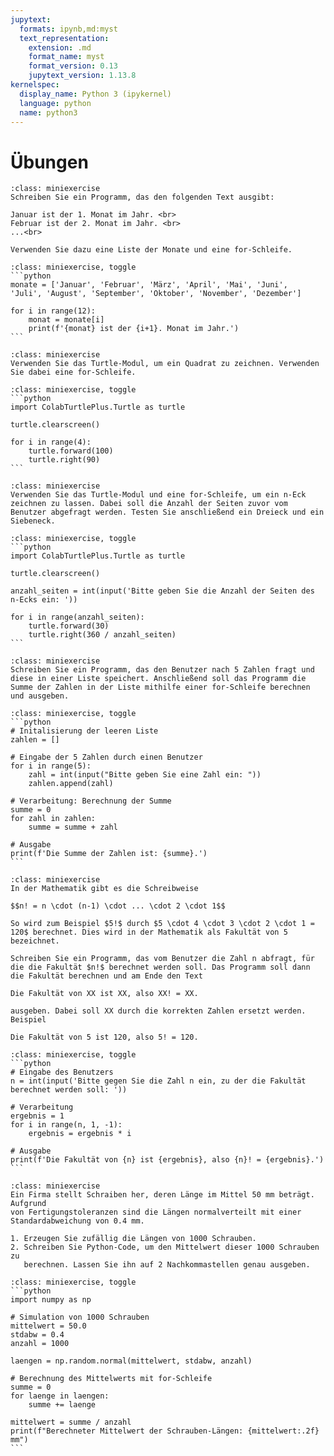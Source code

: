 ```yaml
---
jupytext:
  formats: ipynb,md:myst
  text_representation:
    extension: .md
    format_name: myst
    format_version: 0.13
    jupytext_version: 1.13.8
kernelspec:
  display_name: Python 3 (ipykernel)
  language: python
  name: python3
---
```


# Übungen

```{admonition} Übung 4.1
:class: miniexercise
Schreiben Sie ein Programm, das den folgenden Text ausgibt:

Januar ist der 1. Monat im Jahr. <br>
Februar ist der 2. Monat im Jahr. <br>
...<br>

Verwenden Sie dazu eine Liste der Monate und eine for-Schleife.
```

````{admonition} Lösung
:class: miniexercise, toggle
```python
monate = ['Januar', 'Februar', 'März', 'April', 'Mai', 'Juni', 
'Juli', 'August', 'September', 'Oktober', 'November', 'Dezember']

for i in range(12):
    monat = monate[i]
    print(f'{monat} ist der {i+1}. Monat im Jahr.')
```
````

```{admonition} Übung 4.2
:class: miniexercise
Verwenden Sie das Turtle-Modul, um ein Quadrat zu zeichnen. Verwenden Sie dabei eine for-Schleife.
```

````{admonition} Lösung
:class: miniexercise, toggle
```python
import ColabTurtlePlus.Turtle as turtle

turtle.clearscreen()

for i in range(4):
    turtle.forward(100)
    turtle.right(90)
```
````

```{admonition} Übung 4.3
:class: miniexercise
Verwenden Sie das Turtle-Modul und eine for-Schleife, um ein n-Eck zeichnen zu lassen. Dabei soll die Anzahl der Seiten zuvor vom Benutzer abgefragt werden. Testen Sie anschließend ein Dreieck und ein Siebeneck.
```

````{admonition} Lösung
:class: miniexercise, toggle
```python
import ColabTurtlePlus.Turtle as turtle

turtle.clearscreen()

anzahl_seiten = int(input('Bitte geben Sie die Anzahl der Seiten des n-Ecks ein: '))

for i in range(anzahl_seiten):
    turtle.forward(30)
    turtle.right(360 / anzahl_seiten)
```
````

```{admonition} Übung 4.4
:class: miniexercise
Schreiben Sie ein Programm, das den Benutzer nach 5 Zahlen fragt und diese in einer Liste speichert. Anschließend soll das Programm die Summe der Zahlen in der Liste mithilfe einer for-Schleife berechnen und ausgeben.
```

````{admonition} Lösung
:class: miniexercise, toggle
```python
# Initalisierung der leeren Liste
zahlen = []

# Eingabe der 5 Zahlen durch einen Benutzer
for i in range(5):
    zahl = int(input("Bitte geben Sie eine Zahl ein: "))
    zahlen.append(zahl)

# Verarbeitung: Berechnung der Summe
summe = 0
for zahl in zahlen:
    summe = summe + zahl

# Ausgabe
print(f'Die Summe der Zahlen ist: {summe}.')
```
````

```{admonition} Übung 4.5
:class: miniexercise
In der Mathematik gibt es die Schreibweise

$$n! = n \cdot (n-1) \cdot ... \cdot 2 \cdot 1$$

So wird zum Beispiel $5!$ durch $5 \cdot 4 \cdot 3 \cdot 2 \cdot 1 = 120$ berechnet. Dies wird in der Mathematik als Fakultät von 5 bezeichnet.

Schreiben Sie ein Programm, das vom Benutzer die Zahl n abfragt, für die die Fakultät $n!$ berechnet werden soll. Das Programm soll dann die Fakultät berechnen und am Ende den Text

Die Fakultät von XX ist XX, also XX! = XX.

ausgeben. Dabei soll XX durch die korrekten Zahlen ersetzt werden. Beispiel

Die Fakultät von 5 ist 120, also 5! = 120.
```

````{admonition} Lösung
:class: miniexercise, toggle
```python
# Eingabe des Benutzers
n = int(input('Bitte gegen Sie die Zahl n ein, zu der die Fakultät berechnet werden soll: '))

# Verarbeitung
ergebnis = 1
for i in range(n, 1, -1):
    ergebnis = ergebnis * i

# Ausgabe
print(f'Die Fakultät von {n} ist {ergebnis}, also {n}! = {ergebnis}.') 
```
````

```{admonition} Übung 4.6
:class: miniexercise
Ein Firma stellt Schraiben her, deren Länge im Mittel 50 mm beträgt. Aufgrund
von Fertigungstoleranzen sind die Längen normalverteilt mit einer
Standardabweichung von 0.4 mm.

1. Erzeugen Sie zufällig die Längen von 1000 Schrauben.
2. Schreiben Sie Python-Code, um den Mittelwert dieser 1000 Schrauben zu
   berechnen. Lassen Sie ihn auf 2 Nachkommastellen genau ausgeben.
```

````{admonition} Lösung
:class: miniexercise, toggle
```python
import numpy as np

# Simulation von 1000 Schrauben
mittelwert = 50.0
stdabw = 0.4
anzahl = 1000

laengen = np.random.normal(mittelwert, stdabw, anzahl)

# Berechnung des Mittelwerts mit for-Schleife
summe = 0
for laenge in laengen:
    summe += laenge

mittelwert = summe / anzahl
print(f"Berechneter Mittelwert der Schrauben-Längen: {mittelwert:.2f} mm")
```
````

